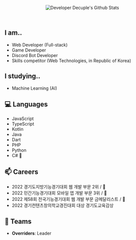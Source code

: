 

<div align="center">
 
  
![Developer Decuple's Github Stats](https://github-readme-stats.vercel.app/api?username=playerdecuple&show_icons=true&title_color=f44&icon_color=f44)
  
  <br>
  
</div>


## I am..
 * Web Developer (Full-stack)
 * Game Developer
 * Discord Bot Developer
 * Skills competitor (Web Technologies, in Republic of Korea)

## I studying..
 * Machine Learning (AI)


## 💻 Languages

* JavaScript
* TypeScript
* Kotlin
* Java
* Dart
* PHP
* Python
* C# 🌱


## 📫 Careers
* 2022 경기도지방기능경기대회 웹 개발 부문 2위 / 🥈
* 2022 민간기능경기대회 모바일 앱 개발 부문 3위 / 🥉
* 2022 제58회 전국기능경기대회 웹 개발 부문 금메달리스트 / 🥇
* 2022 경기컨텐츠창의학교경진대회 대상 경기도교육감상


## 👯 Teams
* **Overriders**: Leader




<!--
**playerdecuple/playerdecuple** is a ✨ _special_ ✨ repository because its `README.md` (this file) appears on your GitHub profile.

Here are some ideas to get you started:

- 🔭 I’m currently working on ...
- 🌱 I’m currently learning ...
- 👯 I’m looking to collaborate on ...
- 🤔 I’m looking for help with ...
- 💬 Ask me about ...
- 📫 How to reach me: ...
- 😄 Pronouns: ...
- ⚡ Fun fact: ...
-->

